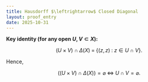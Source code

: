 ```yaml
---
title: Hausdorff $\leftrightarrow$ Closed Diagonal
layout: proof_entry
date: 2025-10-31
---
```


**Key identity (for any open $U,V \subset X$):**

$$
(U\times V)\cap \Delta(X) \;=\; \{(z,z)\;:\; z\in U\cap V\}.
$$

Hence,

$$
\bigl((U\times V)\cap \Delta(X)\bigr)=\varnothing \;\Longleftrightarrow\; U\cap V=\varnothing.
$$
